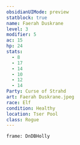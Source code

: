 ```yaml
---
obsidianUIMode: preview
statblock: true
name: Faerah Duskrane
level: 3
modifier: 5
ac: 15
hp: 24
stats:
  - 8
  - 17
  - 14
  - 10
  - 12
  - 14
Party: Curse of Strahd
art: Faerah Duskrane.jpeg
race: Elf
condition: Healthy
location: Tser Pool
class: Rogue
---
```

```custom-frames
frame: DnDBHolly
```
